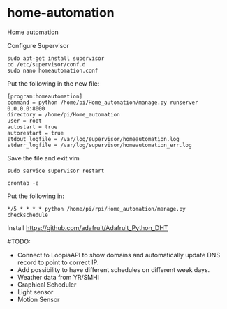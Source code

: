# home-automation
Home automation

Configure Supervisor
```
sudo apt-get install supervisor
cd /etc/supervisor/conf.d
sudo nano homeautomation.conf
```
Put the following in the new file:
```
[program:homeautomation]
command = python /home/pi/Home_automation/manage.py runserver 0.0.0.0:8000
directory = /home/pi/Home_automation
user = root
autostart = true
autorestart = true
stdout_logfile = /var/log/supervisor/homeautomation.log
stderr_logfile = /var/log/supervisor/homeautomation_err.log
```
Save the file and exit vim
```
sudo service supervisor restart
```
```
crontab -e
```
Put the following in:
```
*/5 * * * * python /home/pi/rpi/Home_automation/manage.py checkschedule
```

Install https://github.com/adafruit/Adafruit_Python_DHT

#TODO:
* Connect to LoopiaAPI to show domains and automatically update DNS record to point to correct IP.
* Add possibility to have different schedules on different week days.
* Weather data from YR/SMHI
* Graphical Scheduler
* Light sensor
* Motion Sensor
